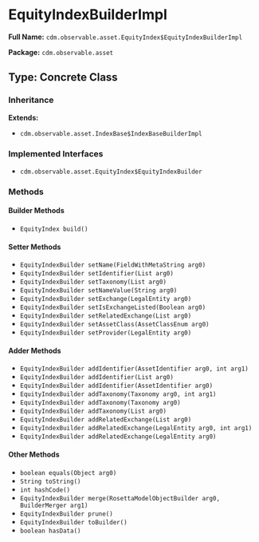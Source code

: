 # EquityIndexBuilderImpl

**Full Name:** `cdm.observable.asset.EquityIndex$EquityIndexBuilderImpl`

**Package:** `cdm.observable.asset`

## Type: Concrete Class

### Inheritance

**Extends:**
- `cdm.observable.asset.IndexBase$IndexBaseBuilderImpl`

### Implemented Interfaces

- `cdm.observable.asset.EquityIndex$EquityIndexBuilder`

### Methods

#### Builder Methods

- `EquityIndex build()`

#### Setter Methods

- `EquityIndexBuilder setName(FieldWithMetaString arg0)`
- `EquityIndexBuilder setIdentifier(List arg0)`
- `EquityIndexBuilder setTaxonomy(List arg0)`
- `EquityIndexBuilder setNameValue(String arg0)`
- `EquityIndexBuilder setExchange(LegalEntity arg0)`
- `EquityIndexBuilder setIsExchangeListed(Boolean arg0)`
- `EquityIndexBuilder setRelatedExchange(List arg0)`
- `EquityIndexBuilder setAssetClass(AssetClassEnum arg0)`
- `EquityIndexBuilder setProvider(LegalEntity arg0)`

#### Adder Methods

- `EquityIndexBuilder addIdentifier(AssetIdentifier arg0, int arg1)`
- `EquityIndexBuilder addIdentifier(List arg0)`
- `EquityIndexBuilder addIdentifier(AssetIdentifier arg0)`
- `EquityIndexBuilder addTaxonomy(Taxonomy arg0, int arg1)`
- `EquityIndexBuilder addTaxonomy(Taxonomy arg0)`
- `EquityIndexBuilder addTaxonomy(List arg0)`
- `EquityIndexBuilder addRelatedExchange(List arg0)`
- `EquityIndexBuilder addRelatedExchange(LegalEntity arg0, int arg1)`
- `EquityIndexBuilder addRelatedExchange(LegalEntity arg0)`

#### Other Methods

- `boolean equals(Object arg0)`
- `String toString()`
- `int hashCode()`
- `EquityIndexBuilder merge(RosettaModelObjectBuilder arg0, BuilderMerger arg1)`
- `EquityIndexBuilder prune()`
- `EquityIndexBuilder toBuilder()`
- `boolean hasData()`

